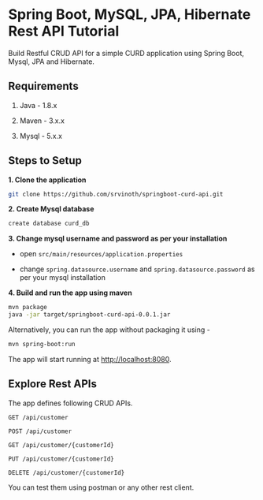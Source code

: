# Spring Boot, MySQL, JPA, Hibernate Rest API Tutorial

Build Restful CRUD API for a simple CURD application using Spring Boot, Mysql, JPA and Hibernate.

## Requirements

1. Java - 1.8.x

2. Maven - 3.x.x

3. Mysql - 5.x.x

## Steps to Setup

**1. Clone the application**

```bash
git clone https://github.com/srvinoth/springboot-curd-api.git
```

**2. Create Mysql database**
```bash
create database curd_db
```

**3. Change mysql username and password as per your installation**

+ open `src/main/resources/application.properties`

+ change `spring.datasource.username` and `spring.datasource.password` as per your mysql installation

**4. Build and run the app using maven**

```bash
mvn package
java -jar target/springboot-curd-api-0.0.1.jar
```

Alternatively, you can run the app without packaging it using -

```bash
mvn spring-boot:run
```

The app will start running at <http://localhost:8080>.

## Explore Rest APIs

The app defines following CRUD APIs.

    GET /api/customer
    
    POST /api/customer
    
    GET /api/customer/{customerId}
    
    PUT /api/customer/{customerId}
    
    DELETE /api/customer/{customerId}

You can test them using postman or any other rest client.
